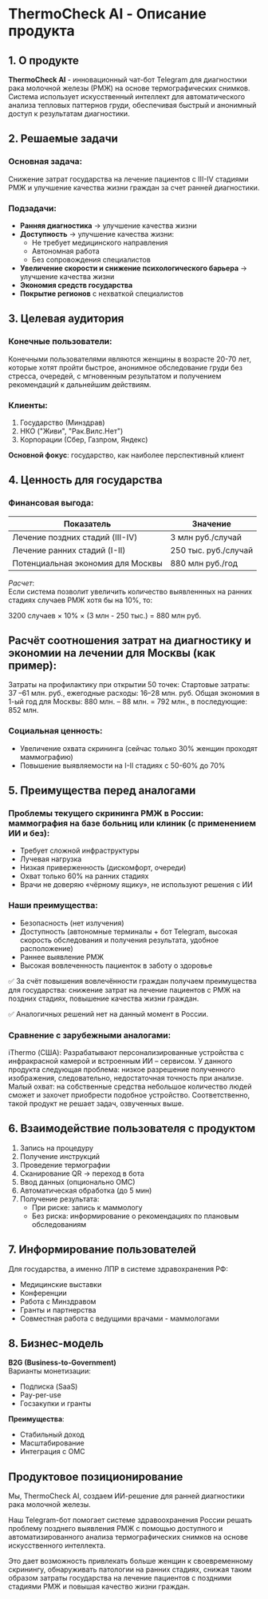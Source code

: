 # ThermoCheck AI - Описание продукта

## 1. О продукте
**ThermoCheck AI** - инновационный чат-бот Telegram для диагностики рака молочной железы (РМЖ) на основе термографических снимков. Система использует искусственный интеллект для автоматического анализа тепловых паттернов груди, обеспечивая быстрый и анонимный доступ к результатам диагностики.  

## 2. Решаемые задачи
### Основная задача:
Снижение затрат государства на лечение пациентов с III-IV стадиями РМЖ и улучшение качества жизни граждан за счет ранней диагностики.

### Подзадачи:
- **Ранняя диагностика** → улучшение качества жизни
- **Доступность** → улучшение качества жизни:
  - Не требует медицинского направления
  - Автономная работа
  - Без сопровождения специалистов
- **Увеличение скорости и снижение психологического барьера** → улучшение качества жизни
- **Экономия средств государства**
- **Покрытие регионов** с нехваткой специалистов

## 3. Целевая аудитория
### Конечные пользователи:
Конечными пользователями являются женщины в возрасте 20-70 лет, которые хотят пройти быстрое, анонимное обследование груди без стресса, очередей, с мгновенным результатом и получением рекомендаций к дальнейшим действиям.

### Клиенты:
1. Государство (Минздрав)
2. НКО ("Живи", "Рак.Вилс.Нет")
3. Корпорации (Сбер, Газпром, Яндекс)

**Основной фокус**: государство, как наиболее перспективный клиент

## 4. Ценность для государства
### Финансовая выгода:
| Показатель | Значение |
|------------|----------|
| Лечение поздних стадий (III-IV) | 3 млн руб./случай |
| Лечение ранних стадий (I-II) | 250 тыс. руб./случай |
| Потенциальная экономия для Москвы | 880 млн руб./год |

*Расчет*:  
Если система позволит увеличить количество выявленнных на ранних стадиях случаев РМЖ хотя бы на 10%, то:

3200 случаев × 10% × (3 млн - 250 тыс.) = 880 млн руб.

## Расчёт соотношения затрат на диагностику и экономии на лечении для Москвы (как пример):
Затраты на профилактику при открытии 50 точек: 
Стартовые затраты: 37 –61 млн. руб., ежегодные расходы: 16–28 млн. руб. 
Общая экономия в 1-ый год для Москвы: 880 млн. – 88 млн. = 792 млн., в последующие: 852 млн.

### Социальная ценность:
- Увеличение охвата скрининга (сейчас только 30% женщин проходят маммографию)
- Повышение выявляемости на I-II стадиях с 50-60% до 70%

## 5. Преимущества перед аналогами

### Проблемы текущего скрининга РМЖ в России: маммография на базе больниц или клиник (с применением ИИ и без):
  - Требует сложной инфраструктуры
  - Лучевая нагрузка
  - Низкая приверженность (дискомфорт, очереди)
  - Охват только 60% на ранних стадиях
  - Врачи не доверяю «чёрному ящику», не используют решения с ИИ

### Наши преимущества:
  - Безопасность (нет излучения)  
  - Доступность (автономные терминалы + бот Telegram, высокая скорость обследования и получения результата, удобное расположение)   
  - Раннее выявление РМЖ
  - Высокая вовлеченность пациенток в заботу о здоровье
    
✅ За счёт повышения вовлечённости граждан получаем преимущества для государства: снижение затрат на лечение пациентов с РМЖ на поздних стадиях, повышение качества жизни граждан.

✅ Аналогичных решений нет на данный момент в России. 

### Сравнение с зарубежными аналогами:
iThermo (США): Разрабатывают персонализированные устройства с инфракрасной камерой и встроенным ИИ – сервисом. У данного продукта следующая проблема: низкое разрешение полученного изображения, следовательно, недостаточная точность при анализе. Малый охват: на собственные средства небольшое количество людей сможет и захочет приобрести подобное устройство. Соответственно, такой продукт не решает задач, озвученных выше.

## 6. Взаимодействие пользователя с продуктом
1. Запись на процедуру
2. Получение инструкций
3. Проведение термографии
4. Сканирование QR → переход в бота
5. Ввод данных (опционально ОМС)
6. Автоматическая обработка (до 5 мин)
7. Получение результата:
   - При риске: запись к маммологу
   - Без риска: информирование о рекомендациях по плановым обследованиям

## 7. Информирование пользователей
Для государства, а именно ЛПР в системе здравохранения РФ:
- Медицинские выставки
- Конференции
- Работа с Минздравом
- Гранты и партнерства
- Совместная работа с ведущими врачами - маммологами

## 8. Бизнес-модель
**B2G (Business-to-Government)**  
Варианты монетизации:
- Подписка (SaaS)
- Pay-per-use
- Госзакупки и гранты

**Преимущества**:
- Стабильный доход
- Масштабирование
- Интеграция с ОМС

## Продуктовое позиционирование
Мы, ThermoCheck AI, создаем ИИ-решение для ранней диагностики рака молочной железы. 

Наш Telegram-бот помогает системе здравоохранения России решать проблему позднего выявления РМЖ с помощью доступного и автоматизированного анализа термографических снимков на основе искусственного интеллекта.

Это дает возможность привлекать больше женщин к своевременному скринингу, обнаруживать патологии на ранних стадиях, снижая таким образом затраты государства на лечение пациентов с поздними стадиями РМЖ и повышая качество жизни граждан.
